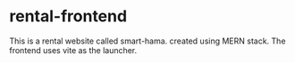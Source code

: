 # rental-frontend
This is a rental website called smart-hama.
created using MERN stack.
The frontend uses vite as the launcher.
